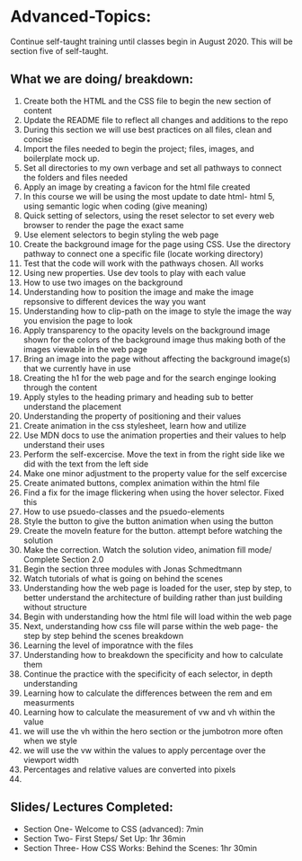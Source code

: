 # Advanced-Topics:

Continue self-taught training until classes begin in August 2020. This will be section five of self-taught.

## What we are doing/ breakdown:

1. Create both the HTML and the CSS file to begin the new section of content
2. Update the README file to reflect all changes and additions to the repo
3. During this section we will use best practices on all files, clean and concise
4. Import the files needed to begin the project; files, images, and boilerplate mock up. 
5. Set all directories to my own verbage and set all pathways to connect the folders and files needed
6. Apply an image by creating a favicon for the html file created
7. In this course we will be using the most update to date html- html 5, using semantic logic when coding (give meaning)
8. Quick setting of selectors, using the reset selector to set every web browser to render the page the exact same
9. Use element selectors to begin styling the web page
10. Create the background image for the page using CSS. Use the directory pathway to connect one a specific file (locate working directory)
11. Test that the code will work with the pathways chosen. All works
12. Using new properties. Use dev tools to play with each value
13. How to use two images on the background
14. Understanding how to position the image and make the image repsonsive to different devices the way you want
15. Understanding how to clip-path on the image to style the image the way you envision the page to look
16. Apply transparency to the opacity levels on the background image shown for the colors of the background image thus making both of the images viewable in the web page
17. Bring an image into the page without affecting the background image(s) that we currently have in use
18. Creating the h1 for the web page and for the search enginge looking through the content
19. Apply styles to the heading primary and heading sub to better understand the placement
20. Understanding the property of positioning and their values
21. Create animation in the css stylesheet, learn how and utilize
22. Use MDN docs to use the animation properties and their values to help understand their uses
23. Perform the self-excercise. Move the text in from the right side like we did with the text from the left side
24. Make one minor adjustment to the property value for the self excercise
25. Create animated buttons, complex animation within the html file 
26. Find a fix for the image flickering when using the hover selector. Fixed this 
27. How to use psuedo-classes and the psuedo-elements
28. Style the button to give the button animation when using the button
29. Create the moveIn feature for the button. attempt before watching the solution
30. Make the correction. Watch the solution video, animation fill mode/ Complete Section 2.0
31. Begin the section three modules with Jonas Schmedtmann
32. Watch tutorials of what is going on behind the scenes
33. Understanding how the web page is loaded for the user, step by step, to better understand the architecture of building rather than just building without structure
34. Begin with understanding how the html file will load within the web page
35. Next, understanding how css file will parse within the web page- the step by step behind the scenes breakdown
36. Learning the level of imporatnce with the files
37. Understanding how to breakdown the specificity and how to calculate them
38. Continue the practice with the specificity of each selector, in depth understanding
39. Learning how to calculate the differences between the rem and em measurments
40. Learning how to calculate the measurement of vw and vh within the value
41. we will use the vh within the hero section or the jumbotron more often when we style
42. we will use the vw within the values to apply percentage over the viewport width
43. Percentages and relative values are converted into pixels
44. 


## Slides/ Lectures Completed:

* Section One- Welcome to CSS (advanced): 7min
* Section Two- First Steps/ Set Up: 1hr 36min
* Section Three- How CSS Works: Behind the Scenes: 1hr 30min


